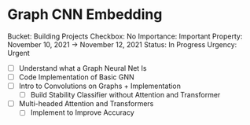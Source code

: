 # Graph CNN Embedding

Bucket: Building Projects
Checkbox: No
Importance: Important
Property: November 10, 2021 → November 12, 2021
Status: In Progress
Urgency: Urgent

- [ ]  Understand what a Graph Neural Net Is
- [ ]  Code Implementation of Basic GNN
- [ ]  Intro to Convolutions on Graphs + Implementation
    - [ ]  Build Stability Classifier without Attention and Transformer
- [ ]  Multi-headed Attention and Transformers
    - [ ]  Implement to Improve Accuracy